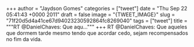 
+++
author = "Jaydson Gomes"
categories = ["tweet"]
date = "Thu Sep 22 05:41:43 +0000 2011"
draft = false
image = "{TWEET_IMAGE}"
slug = "71f20d5d4a41ce67d94023230592864fc8269040"
tags = ["tweet"]
title = """RT @DanielChaves: Que aqu..."""
+++
RT @DanielChaves: Que aqueles que dormem tarde mesmo tendo que acordar cedo, sejam recompensados no fim da vida.
